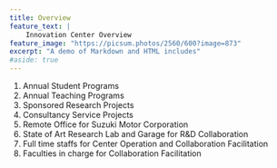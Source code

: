 ```yaml
---
title: Overview
feature_text: | 
    Innovation Center Overview
feature_image: "https://picsum.photos/2560/600?image=873"
excerpt: "A demo of Markdown and HTML includes"
#aside: true
---
```


<ol>
			<li>Annual Student Programs</li>
			<li>Annual Teaching Programs</li>
			<li>Sponsored Research Projects</li>
			<li>Consultancy Service Projects</li>
			<li>Remote Office for Suzuki Motor Corporation</li>
            <li> State of Art Research Lab and Garage for R&D Collaboration</li>
            <li>Full time staffs for Center Operation and Collaboration Facilitation </li>
            <li>Faculties in charge for Collaboration Facilitation</li>
		</ol>